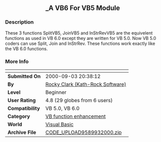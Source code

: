 ﻿<div align="center">

## \_A VB6 For VB5 Module


</div>

### Description

These 3 functions SplitVB5, JoinVB5 and InStrRevVB5 are the equivelent functions as used in VB 6.0 except they are written for VB 5.0. Now VB 5.0 coders can use Split, Join and InStrRev. These functions work exactly like the VB 6.0 functions.
 
### More Info
 


<span>             |<span>
---                |---
**Submitted On**   |2000-09-03 20:38:12
**By**             |[Rocky Clark \(Kath\-Rock Software\)](https://github.com/Planet-Source-Code/PSCIndex/blob/master/ByAuthor/rocky-clark-kath-rock-software.md)
**Level**          |Beginner
**User Rating**    |4.8 (29 globes from 6 users)
**Compatibility**  |VB 5\.0, VB 6\.0
**Category**       |[VB function enhancement](https://github.com/Planet-Source-Code/PSCIndex/blob/master/ByCategory/vb-function-enhancement__1-25.md)
**World**          |[Visual Basic](https://github.com/Planet-Source-Code/PSCIndex/blob/master/ByWorld/visual-basic.md)
**Archive File**   |[CODE\_UPLOAD9589932000\.zip](https://github.com/Planet-Source-Code/rocky-clark-kath-rock-software-a-vb6-for-vb5-module__1-11235/archive/master.zip)








